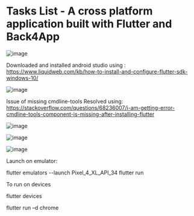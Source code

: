 # Tasks List - A cross platform application built with Flutter and Back4App 

![image](https://github.com/aakritib04/CPA_Assignment_2022mt93708/assets/146528030/d2794f93-068a-4a6a-9305-8a305fdac0d4)

Downloaded and installed android studio using : https://www.liquidweb.com/kb/how-to-install-and-configure-flutter-sdk-windows-10/


![image](https://github.com/aakritib04/CPA_Assignment_2022mt93708/assets/146528030/156c6c4e-3090-41fe-a0ce-93111aa14e65)


Issue of missing cmdline-tools
Resolved using:
https://stackoverflow.com/questions/68236007/i-am-getting-error-cmdline-tools-component-is-missing-after-installing-flutter

![image](https://github.com/aakritib04/CPA_Assignment_2022mt93708/assets/146528030/6e263467-494e-4770-918d-65c7eff5c62a)

![image](https://github.com/aakritib04/CPA_Assignment_2022mt93708/assets/146528030/94c93f3f-e93e-42cf-8776-89478c0be1b6)

![image](https://github.com/aakritib04/CPA_Assignment_2022mt93708/assets/146528030/45abd250-d4b4-4fab-bc2d-3bd334ea1846)

Launch on emulator:

flutter emulators --launch Pixel_4_XL_API_34
flutter run


To run on devices

flutter devices

flutter run –d chrome



